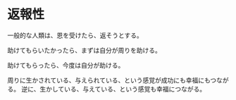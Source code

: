 # 返報性

一般的な人類は、恩を受けたら、返そうとする。

助けてもらいたかったら、まずは自分が周りを助ける。

助けてもらったら、今度は自分が助ける。

周りに生かされている、与えられている、という感覚が成功にも幸福にもつながる。
逆に、生かしている、与えている、という感覚も幸福につながる。
